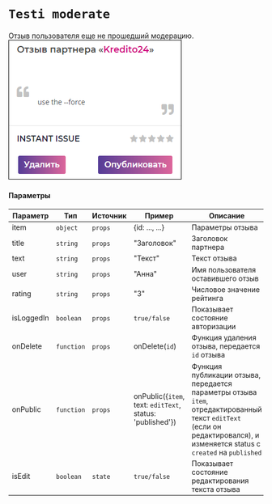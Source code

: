 # `Testi moderate`
Отзыв пользователя еще не прошедший модерацию.<br/>
![TestiModerate](images/1.png)

#### Параметры
|Параметр|Тип|Источник|Пример|Описание|
|---|---|---|---|---|
|item|`object`|`props`|{id: ..., ...}|Параметры отзыва|
|title|`string`|`props`|"Заголовок"|Заголовок партнера|
|text|`string`|`props`|"Текст"|Текст отзыва|
|user|`string`|`props`|"Анна"|Имя пользователя оставившего отзыв|
|rating|`string`|`props`|"3"|Числовое значение рейтинга|
|isLoggedIn|`boolean`|`props`|`true/false`|Показывает состояние авторизации|
|onDelete|`function`|`props`|onDelete(`id`)|Функция удаления отзыва, передается `id` отзыва|
|onPublic|`function`|`props`|onPublic({`item`, text: `editText`, status: 'published'})|Функция публикации отзыва, передается параметры отзыва `item`, отредактированный текст `editText` (если он редактировался), и изменяется status с `created` на `published`|
|isEdit|`boolean`|`state`|`true/false`|Показывает состояние редактирования текста отзыва|
